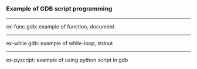 ### Example of GDB script programming

---------------------------------------------------
ex-func.gdb:
  example of function, document

---------------------------------------------------
ex-while.gdb:
  example of while-loop, stdout

---------------------------------------------------
ex-pyscript:
  example of using python script in gdb

